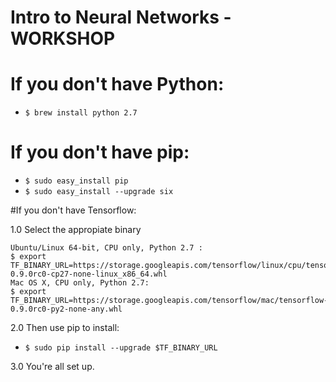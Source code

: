 # Intro to Neural Networks - WORKSHOP

# If you don't have Python:
* ```$ brew install python 2.7```

# If you don't have pip:

* ```$ sudo easy_install pip```
* ```$ sudo easy_install --upgrade six``` 

#If you don't have Tensorflow:

1.0 Select the appropiate binary

``` 
Ubuntu/Linux 64-bit, CPU only, Python 2.7 :
$ export TF_BINARY_URL=https://storage.googleapis.com/tensorflow/linux/cpu/tensorflow-0.9.0rc0-cp27-none-linux_x86_64.whl
Mac OS X, CPU only, Python 2.7:
$ export TF_BINARY_URL=https://storage.googleapis.com/tensorflow/mac/tensorflow-0.9.0rc0-py2-none-any.whl 
```

2.0 Then use pip to install:

* ```$ sudo pip install --upgrade $TF_BINARY_URL```

3.0 You're all set up.
